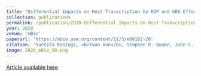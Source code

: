 ```yaml
---
title: "Differential Impacts on Host Transcription by ROP and GRA Effectors from the Intracellular Parasite Toxoplasma gondii"
collection: publications
permalink: /publication/2020-Differential Impacts on Host Transcription by ROP and GRA Effectors from the Intracellular Parasite Toxoplasma gondii
year: 2020
venue: 'mBio'
paperurl: 'https://mbio.asm.org/content/11/3/e00182-20'
citation: 'Suchita Rastogi, <b>Yuan Xue</b>, Stephen R. Quake, John C. Boothroyd.'
image: 2020_mBio_SR.png
---
```

[Article available here](https://mbio.asm.org/content/11/3/e00182-20)
